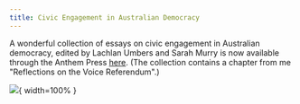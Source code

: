 ```yaml
---
title: Civic Engagement in Australian Democracy 
---
```


A wonderful collection of essays on civic engagement in Australian democracy, edited by Lachlan Umbers and Sarah Murry is now available through the Anthem Press [here](https://anthempress.com/books/civic-engagement-in-australian-democracy-hb). (The collection contains a chapter from me "Reflections on the Voice Referendum".) 

![](../images/civic.jpg){ width=100% }
